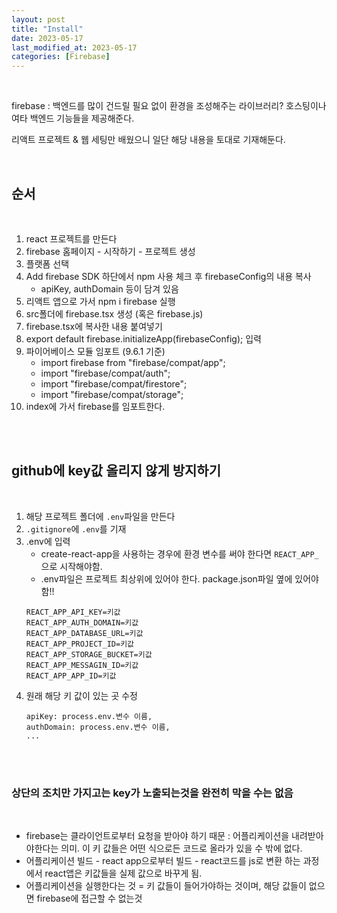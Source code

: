 ```yaml
---
layout: post
title: "Install"
date: 2023-05-17
last_modified_at: 2023-05-17
categories: [Firebase]
---
```


<br>

firebase : 백엔드를 많이 건드릴 필요 없이 환경을 조성해주는 라이브러리? 호스팅이나 여타 백엔드 기능들을 제공해준다.

리액트 프로젝트 & 웹 세팅만 배웠으니 일단 해당 내용을 토대로 기재해둔다.

<br>

## 순서

<br>

1. react 프로젝트를 만든다
2. firebase 홈페이지 - 시작하기 - 프로젝트 생성
3. 플랫폼 선택
4. Add firebase SDK 하단에서 npm 사용 체크 후 firebaseConfig의 내용 복사
   - apiKey, authDomain 등이 담겨 있음
5. 리액트 앱으로 가서 npm i firebase 실행
6. src폴더에 firebase.tsx 생성 (혹은 firebase.js)
7. firebase.tsx에 복사한 내용 붙여넣기
8. export default firebase.initializeApp(firebaseConfig); 입력
9. 파이어베이스 모듈 임포트 (9.6.1 기준)
   - import firebase from "firebase/compat/app";
   - import "firebase/compat/auth";
   - import "firebase/compat/firestore";
   - import "firebase/compat/storage";
10. index에 가서 firebase를 임포트한다.

<br><br>

## github에 key값 올리지 않게 방지하기

<br>

1. 해당 프로젝트 폴더에 `.env`파일을 만든다
2. `.gitignore`에 `.env`를 기재
3. .env에 입력
   - create-react-app을 사용하는 경우에 환경 변수를 써야 한다면 `REACT_APP_`으로 시작해야함.
   - .env파일은 프로젝트 최상위에 있어야 한다. package.json파일 옆에 있어야 함!!
   ```env
   REACT_APP_API_KEY=키값
   REACT_APP_AUTH_DOMAIN=키값
   REACT_APP_DATABASE_URL=키값
   REACT_APP_PROJECT_ID=키값
   REACT_APP_STORAGE_BUCKET=키값
   REACT_APP_MESSAGIN_ID=키값
   REACT_APP_APP_ID=키값
   ```
4. 원래 해당 키 값이 있는 곳 수정
   ```react
   apiKey: process.env.변수 이름,
   authDomain: process.env.변수 이름,
   ...
   ```

<br><br>

### 상단의 조치만 가지고는 key가 노출되는것을 완전히 막을 수는 없음

<br>

- firebase는 클라이언트로부터 요청을 받아야 하기 때문 : 어플리케이션을 내려받아야한다는 의미. 이 키 값들은 어떤 식으로든 코드로 올라가 있을 수 밖에 없다.
- 어플리케이션 빌드 - react app으로부터 빌드 - react코드를 js로 변환 하는 과정에서 react앱은 키값들을 실제 값으로 바꾸게 됨.
- 어플리케이션을 실행한다는 것 = 키 값들이 들어가야하는 것이며, 해당 값들이 없으면 firebase에 접근할 수 없는것

<br><br>

